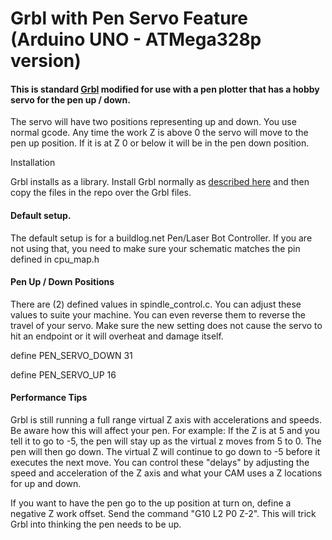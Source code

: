 # Grbl with Pen Servo Feature (Arduino UNO - ATMega328p version)

#### This is standard [Grbl](https://github.com/gnea/grbl) modified for use with a pen plotter that has a hobby servo for the pen up / down.

The servo will have two positions representing up and down. You use normal gcode. Any time the work Z is above 0 the servo will move to the pen up position. If it is at Z 0 or below it will be in the pen down position.

Installation

Grbl installs as a library. Install Grbl normally as [described here](https://github.com/gnea/grbl/wiki/Compiling-Grbl) and then copy the files in the repo over the Grbl files.

#### Default setup.

The default setup is for a buildlog.net Pen/Laser Bot Controller. If you are not using that, you need to make sure your schematic matches the pin defined in cpu_map.h

#### Pen Up / Down Positions

There are (2) defined values in spindle_control.c. You can adjust these values to suite your machine. You can even reverse them to reverse the travel of your servo. Make sure the new setting does not cause the servo to hit an endpoint or it will overheat and damage itself.

define PEN_SERVO_DOWN     31

define PEN_SERVO_UP       16

#### Performance Tips

Grbl is still running a full range virtual Z axis with accelerations and speeds. Be aware how this will affect your pen. For example: If the Z is at 5 and you tell it to go to -5, the pen will stay up as the virtual z moves from 5 to 0. The pen will then go down. The virtual Z will continue to go down to -5 before it executes the next move. You can control these "delays" by adjusting the speed and acceleration of the Z axis and what your CAM uses a Z locations for up and down.

If you want to have the pen go to the up position at turn on, define a negative Z work offset. Send the command "G10 L2 P0 Z-2". This will trick Grbl into thinking the pen needs to be up.

 